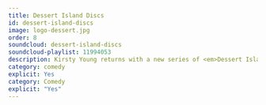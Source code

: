 ```yaml
---
title: Dessert Island Discs
id: dessert-island-discs
image: logo-dessert.jpg
order: 8
soundcloud: dessert-island-discs
soundcloud-playlist: 11994053
description: Kirsty Young returns with a new series of <em>Dessert Island Discs.</em>
category: comedy
explicit: Yes
category: Comedy
explicit: "Yes"
---
```

